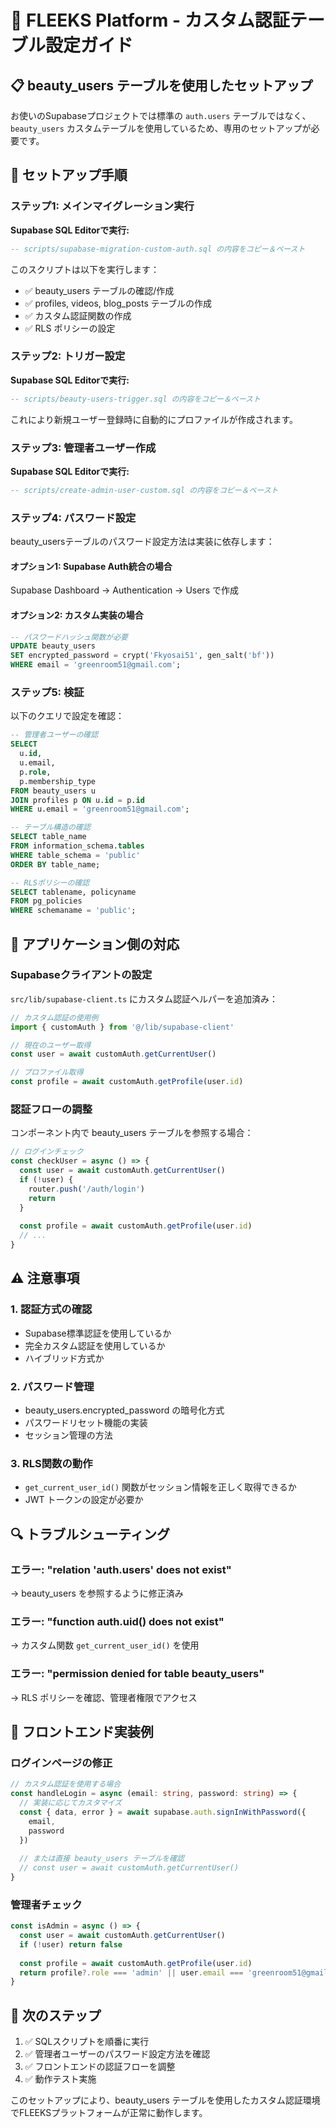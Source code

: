 # 🔐 FLEEKS Platform - カスタム認証テーブル設定ガイド

## 📋 beauty_users テーブルを使用したセットアップ

お使いのSupabaseプロジェクトでは標準の `auth.users` テーブルではなく、`beauty_users` カスタムテーブルを使用しているため、専用のセットアップが必要です。

## 🚀 セットアップ手順

### ステップ1: メインマイグレーション実行

**Supabase SQL Editorで実行:**

```sql
-- scripts/supabase-migration-custom-auth.sql の内容をコピー＆ペースト
```

このスクリプトは以下を実行します：
- ✅ beauty_users テーブルの確認/作成
- ✅ profiles, videos, blog_posts テーブルの作成
- ✅ カスタム認証関数の作成
- ✅ RLS ポリシーの設定

### ステップ2: トリガー設定

**Supabase SQL Editorで実行:**

```sql
-- scripts/beauty-users-trigger.sql の内容をコピー＆ペースト
```

これにより新規ユーザー登録時に自動的にプロファイルが作成されます。

### ステップ3: 管理者ユーザー作成

**Supabase SQL Editorで実行:**

```sql
-- scripts/create-admin-user-custom.sql の内容をコピー＆ペースト
```

### ステップ4: パスワード設定

beauty_usersテーブルのパスワード設定方法は実装に依存します：

#### オプション1: Supabase Auth統合の場合
Supabase Dashboard → Authentication → Users で作成

#### オプション2: カスタム実装の場合
```sql
-- パスワードハッシュ関数が必要
UPDATE beauty_users 
SET encrypted_password = crypt('Fkyosai51', gen_salt('bf'))
WHERE email = 'greenroom51@gmail.com';
```

### ステップ5: 検証

以下のクエリで設定を確認：

```sql
-- 管理者ユーザーの確認
SELECT 
  u.id,
  u.email,
  p.role,
  p.membership_type
FROM beauty_users u
JOIN profiles p ON u.id = p.id
WHERE u.email = 'greenroom51@gmail.com';

-- テーブル構造の確認
SELECT table_name 
FROM information_schema.tables 
WHERE table_schema = 'public'
ORDER BY table_name;

-- RLSポリシーの確認
SELECT tablename, policyname 
FROM pg_policies 
WHERE schemaname = 'public';
```

## 🔧 アプリケーション側の対応

### Supabaseクライアントの設定

`src/lib/supabase-client.ts` にカスタム認証ヘルパーを追加済み：

```typescript
// カスタム認証の使用例
import { customAuth } from '@/lib/supabase-client'

// 現在のユーザー取得
const user = await customAuth.getCurrentUser()

// プロファイル取得
const profile = await customAuth.getProfile(user.id)
```

### 認証フローの調整

コンポーネント内で beauty_users テーブルを参照する場合：

```typescript
// ログインチェック
const checkUser = async () => {
  const user = await customAuth.getCurrentUser()
  if (!user) {
    router.push('/auth/login')
    return
  }
  
  const profile = await customAuth.getProfile(user.id)
  // ...
}
```

## ⚠️ 注意事項

### 1. 認証方式の確認
- Supabase標準認証を使用しているか
- 完全カスタム認証を使用しているか
- ハイブリッド方式か

### 2. パスワード管理
- beauty_users.encrypted_password の暗号化方式
- パスワードリセット機能の実装
- セッション管理の方法

### 3. RLS関数の動作
- `get_current_user_id()` 関数がセッション情報を正しく取得できるか
- JWT トークンの設定が必要か

## 🔍 トラブルシューティング

### エラー: "relation 'auth.users' does not exist"
→ beauty_users を参照するように修正済み

### エラー: "function auth.uid() does not exist"
→ カスタム関数 `get_current_user_id()` を使用

### エラー: "permission denied for table beauty_users"
→ RLS ポリシーを確認、管理者権限でアクセス

## 📱 フロントエンド実装例

### ログインページの修正
```typescript
// カスタム認証を使用する場合
const handleLogin = async (email: string, password: string) => {
  // 実装に応じてカスタマイズ
  const { data, error } = await supabase.auth.signInWithPassword({
    email,
    password
  })
  
  // または直接 beauty_users テーブルを確認
  // const user = await customAuth.getCurrentUser()
}
```

### 管理者チェック
```typescript
const isAdmin = async () => {
  const user = await customAuth.getCurrentUser()
  if (!user) return false
  
  const profile = await customAuth.getProfile(user.id)
  return profile?.role === 'admin' || user.email === 'greenroom51@gmail.com'
}
```

## 🎯 次のステップ

1. ✅ SQLスクリプトを順番に実行
2. ✅ 管理者ユーザーのパスワード設定方法を確認
3. ✅ フロントエンドの認証フローを調整
4. ✅ 動作テスト実施

このセットアップにより、beauty_users テーブルを使用したカスタム認証環境でFLEEKSプラットフォームが正常に動作します。